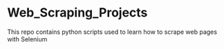 # Web_Scraping_Projects
This repo contains python scripts used to learn how to scrape web pages with Selenium
